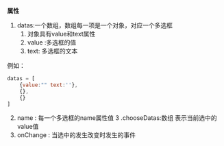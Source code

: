 **属性**

1. datas:一个数组，数组每一项是一个对象，对应一个多选框
    1. 对象具有value和text属性
    2. value :多选框的值
    3. text: 多选框的文本

例如：
```js
datas = [
    {value:"" text:''},
    {},
    {}
]


```

2. name : 每一个多选框的name属性值
3 .chooseDatas:数组 
    表示当前选中的value值
4. onChange : 当选中的发生改变时发生的事件